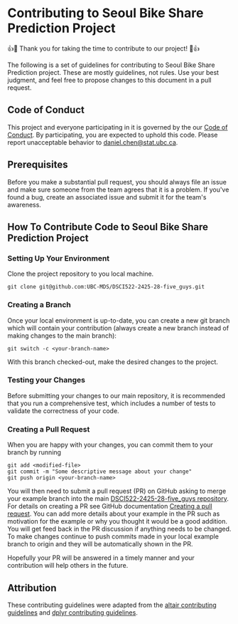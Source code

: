 # Contributing to Seoul Bike Share Prediction Project

👍🎉 Thank you for taking the time to contribute to our project! 🎉👍

The following is a set of guidelines for contributing to Seoul Bike Share Prediction project. These are mostly guidelines, not rules. Use your best judgment, and feel free to propose changes to this document in a pull request.

## Code of Conduct

This project and everyone participating in it is governed by the our [Code of Conduct](https://github.com/UBC-MDS/DSCI522-2425-28-five_guys/blob/lukman-doc-files/CODE_OF_CONDUCT.md). By participating, you are expected to uphold this code. Please report unacceptable behavior to daniel.chen@stat.ubc.ca.

## Prerequisites

Before you make a substantial pull request, you should always file an issue and make sure someone from the team agrees that it is a problem. If you've found a bug, create an associated issue and submit it for the team's awareness.

## How To Contribute Code to Seoul Bike Share Prediction Project

### Setting Up Your Environment

Clone the project repository to you local machine. 
```
git clone git@github.com:UBC-MDS/DSCI522-2425-28-five_guys.git
```

### Creating a Branch

Once your local environment is up-to-date, you can create a new git branch which will contain your contribution (always create a new branch instead of making changes to the main branch):

```
git switch -c <your-branch-name>
```

With this branch checked-out, make the desired changes to the project.

### Testing your Changes

Before submitting your changes to our main repository, it is recommended that you run a comprehensive test, which includes a number of tests to validate the correctness of your code.

### Creating a Pull Request

When you are happy with your changes, you can commit them to your branch by running
```
git add <modified-file>
git commit -m "Some descriptive message about your change"
git push origin <your-branch-name>
```

You will then need to submit a pull request (PR) on GitHub asking to merge your example branch into the main [DSCI522-2425-28-five_guys repository](https://github.com/UBC-MDS/DSCI522-2425-28-five_guys
). For details on creating a PR see GitHub documentation [Creating a pull request](https://help.github.com/en/articles/creating-a-pull-request). You can add more details about your example in the PR such as motivation for the example or why you thought it would be a good addition. You will get feed back in the PR discussion if anything needs to be changed. To make changes continue to push commits made in your local example branch to origin and they will be automatically shown in the PR.

Hopefully your PR will be answered in a timely manner and your contribution will help others in the future.


## Attribution

These contributing guidelines were adapted from the [altair contributing guidelines](https://github.com/vega/altair/blob/main/CONTRIBUTING.md) and [dplyr contributing guidelines](https://github.com/tidyverse/dplyr/blob/master/.github/CONTRIBUTING.md).

